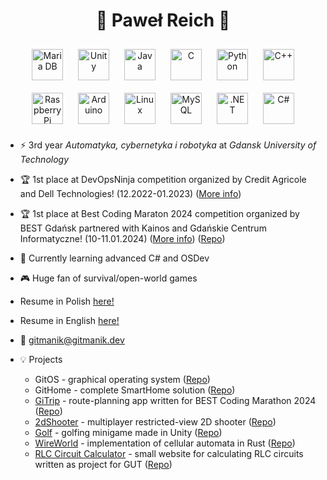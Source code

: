 # <div align="center">🐢 Paweł Reich 🦆</div>  
<div align="center">  
<a href="https://mariadb.org/" target="_blank"><img style="margin: 10px" src="https://profilinator.rishav.dev/skills-assets/mariadb.png" alt="Maria DB" height="50" /></a>  
<a href="https://unity.com/" target="_blank"><img style="margin: 10px" src="https://profilinator.rishav.dev/skills-assets/unity.png" alt="Unity" height="50" /></a>  
<a href="https://www.java.com/" target="_blank"><img style="margin: 10px" src="https://profilinator.rishav.dev/skills-assets/java-original-wordmark.svg" alt="Java" height="50" /></a>  
<a href="https://www.cprogramming.com/" target="_blank"><img style="margin: 10px" src="https://profilinator.rishav.dev/skills-assets/c-original.svg" alt="C" height="50" /></a>  
<a href="https://www.python.org/" target="_blank"><img style="margin: 10px" src="https://profilinator.rishav.dev/skills-assets/python-original.svg" alt="Python" height="50" /></a>  
<a href="https://www.cplusplus.com/" target="_blank"><img style="margin: 10px" src="https://profilinator.rishav.dev/skills-assets/cplusplus-original.svg" alt="C++" height="50" /></a>  
<a href="https://www.raspberrypi.org/" target="_blank"><img style="margin: 10px" src="https://profilinator.rishav.dev/skills-assets/raspberrypi.png" alt="Raspberry Pi" height="50" /></a>  
<a href="https://www.arduino.cc/" target="_blank"><img style="margin: 10px" src="https://profilinator.rishav.dev/skills-assets/arduino.png" alt="Arduino" height="50" /></a>  
<a href="https://www.linux.org/" target="_blank"><img style="margin: 10px" src="https://profilinator.rishav.dev/skills-assets/linux-original.svg" alt="Linux" height="50" /></a>  
<a href="https://www.mysql.com/" target="_blank"><img style="margin: 10px" src="https://profilinator.rishav.dev/skills-assets/mysql-original-wordmark.svg" alt="MySQL" height="50" /></a>  
<a href="https://dotnet.microsoft.com/download/dotnet-framework" target="_blank"><img style="margin: 10px" src="https://profilinator.rishav.dev/skills-assets/dot-net-original-wordmark.svg" alt=".NET" height="50" /></a>  
<a href="https://docs.microsoft.com/en-us/dotnet/csharp/" target="_blank"><img style="margin: 10px" src="https://profilinator.rishav.dev/skills-assets/csharp-original.svg" alt="C#" height="50" /></a>  
</div>  

- ⚡ 3rd year <i>Automatyka, cybernetyka i robotyka</i> at <i>Gdansk University of Technology</i>  
  
- 🏆 1st place at DevOpsNinja competition organized by Credit Agricole and Dell Technologies! (12.2022-01.2023) ([More info](https://web.archive.org/web/20230108000250/https://devopsninjakonkurs.pl/))

- 🏆 1st place at Best Coding Maraton 2024 competition organized by BEST Gdańsk partnered with Kainos and Gdańskie Centrum Informatyczne! (10-11.01.2024) ([More info](https://bestcodingmarathon.pl/)) ([Repo](https://github.com/Gitmanik/hackathon2024/tree/ostatni_konkursowy_commit))

- 🌱 Currently learning advanced C# and OSDev  
  

- 🎮 Huge fan of survival/open-world games   

- Resume in Polish <a href="https://gitmanik.dev/cv.pdf" target="_blank"> here!</a>

- Resume in English <a href="https://gitmanik.dev/cv_eng.pdf" target="_blank"> here!</a>

- 📧 gitmanik@gitmanik.dev  

- 💡 Projects
  * GitOS - graphical operating system ([Repo](https://github.com/Gitmanik/GitOS))
  * GitHome - complete SmartHome solution ([Repo](https://github.com/Gitmanik/GitHome))
  * [GiTrip](https://logger.gitmanik.dev:2510/gitrip) - route-planning app written for BEST Coding Marathon 2024 ([Repo](https://github.com/Gitmanik/GiTrip))
  * [2dShooter](https://gitmanik.dev/2ds) - multiplayer restricted-view 2D shooter ([Repo](https://github.com/Gitmanik/2dshooter))
  * [Golf](https://gitmanik.dev/golf) - golfing minigame made in Unity ([Repo](https://github.com/Gitmanik/golf))
  * [WireWorld](https://gitmanik.dev/wireworld) - implementation of cellular automata in Rust ([Repo](https://github.com/Gitmanik/WireWorld))
  * [RLC Circuit Calculator](https://gitmanik.github.io/rlc-circuit-calculator/) - small website for calculating RLC circuits written as project for GUT ([Repo](https://github.com/Gitmanik/rlc-circuit-calculator))
